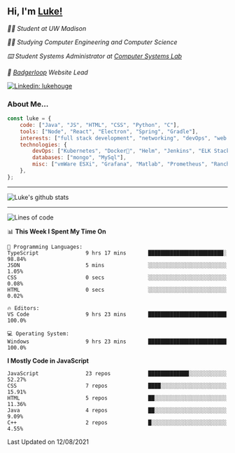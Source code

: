 <h2> Hi, I'm <a href="https://www.lukehouge.com">Luke!</a></h2>

<p><em>👨‍🎓 Student at UW Madison</em></p>
<p><em>🧑‍💻 Studying Computer Engineering and Computer Science</em></p>
<p><em>⌨️ Student Systems Administrator at <a href="https://csl.cs.wisc.edu/">Computer Systems Lab</a></em></p>
<p><em>🚆  <a href="https://badgerloop.com">Badgerloop</a> Website Lead</em></p>


[![Linkedin: lukehouge](https://img.shields.io/badge/-lukehouge-blue?style=flat-square&logo=Linkedin&logoColor=white&link=https://www.linkedin.com/in/lukehouge/)](https://www.linkedin.com/in/lukehouge/)

### About Me...  

```javascript
const luke = {
    code: ["Java", "JS", "HTML", "CSS", "Python", "C"],
    tools: ["Node", "React", "Electron", "Spring", "Gradle"],
    interests: ["full stack development", "networking", "devOps", "web dev", "photography"],
    technologies: {
        devOps: ["Kubernetes", "Docker🐳", "Helm", "Jenkins", "ELK Stack"],
        databases: ["mongo", "MySql"],
        misc: ["vmWare ESXi", "Grafana", "Matlab", "Prometheus", "Rancher", "Cisco"]
    },
};
```
---

![Luke's github stats](https://github-readme-stats.vercel.app/api?username=lukehouge&show_icons=true&theme=dracula)

---

<!--START_SECTION:waka-->
![Lines of code](https://img.shields.io/badge/From%20Hello%20World%20I%27ve%20Written-1.3%20million%20lines%20of%20code-blue)

📊 **This Week I Spent My Time On** 

```text
💬 Programming Languages: 
TypeScript               9 hrs 17 mins       ████████████████████████░   98.84% 
JSON                     5 mins              ░░░░░░░░░░░░░░░░░░░░░░░░░   1.05% 
CSS                      0 secs              ░░░░░░░░░░░░░░░░░░░░░░░░░   0.08% 
HTML                     0 secs              ░░░░░░░░░░░░░░░░░░░░░░░░░   0.02%

🔥 Editors: 
VS Code                  9 hrs 23 mins       █████████████████████████   100.0%

💻 Operating System: 
Windows                  9 hrs 23 mins       █████████████████████████   100.0%

```

**I Mostly Code in JavaScript** 

```text
JavaScript               23 repos            █████████████░░░░░░░░░░░░   52.27% 
CSS                      7 repos             ████░░░░░░░░░░░░░░░░░░░░░   15.91% 
HTML                     5 repos             ██░░░░░░░░░░░░░░░░░░░░░░░   11.36% 
Java                     4 repos             ██░░░░░░░░░░░░░░░░░░░░░░░   9.09% 
C++                      2 repos             █░░░░░░░░░░░░░░░░░░░░░░░░   4.55%

```



 Last Updated on 12/08/2021
<!--END_SECTION:waka-->
